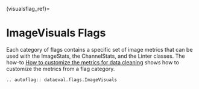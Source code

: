 (visualsflag_ref)=
# ImageVisuals Flags

Each category of flags contains a specific set of image metrics that can be used with the ImageStats, the ChannelStats, and the Linter classes.
The how-to [How to customize the metrics for data cleaning](../../how_to/linting_flags.md) shows how to customize the metrics from a flag category.

```{eval-rst}
.. autoflag:: dataeval.flags.ImageVisuals
```

